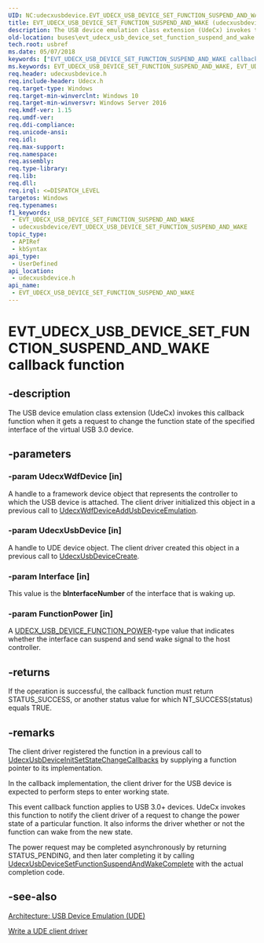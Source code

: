 ```yaml
---
UID: NC:udecxusbdevice.EVT_UDECX_USB_DEVICE_SET_FUNCTION_SUSPEND_AND_WAKE
title: EVT_UDECX_USB_DEVICE_SET_FUNCTION_SUSPEND_AND_WAKE (udecxusbdevice.h)
description: The USB device emulation class extension (UdeCx) invokes this callback function when it gets a request to change the function state of the specified interface of the virtual USB 3.0 device.
old-location: buses\evt_udecx_usb_device_set_function_suspend_and_wake.htm
tech.root: usbref
ms.date: 05/07/2018
keywords: ["EVT_UDECX_USB_DEVICE_SET_FUNCTION_SUSPEND_AND_WAKE callback function"]
ms.keywords: EVT_UDECX_USB_DEVICE_SET_FUNCTION_SUSPEND_AND_WAKE, EVT_UDECX_USB_DEVICE_SET_FUNCTION_SUSPEND_AND_WAKE callback, EvtUsbDeviceSetFunctionSuspendAndWake, EvtUsbDeviceSetFunctionSuspendAndWake callback function [Buses], buses.evt_udecx_usb_device_set_function_suspend_and_wake, udecxusbdevice/EvtUsbDeviceSetFunctionSuspendAndWake
req.header: udecxusbdevice.h
req.include-header: Udecx.h
req.target-type: Windows
req.target-min-winverclnt: Windows 10
req.target-min-winversvr: Windows Server 2016
req.kmdf-ver: 1.15
req.umdf-ver: 
req.ddi-compliance: 
req.unicode-ansi: 
req.idl: 
req.max-support: 
req.namespace: 
req.assembly: 
req.type-library: 
req.lib: 
req.dll: 
req.irql: <=DISPATCH_LEVEL
targetos: Windows
req.typenames: 
f1_keywords:
 - EVT_UDECX_USB_DEVICE_SET_FUNCTION_SUSPEND_AND_WAKE
 - udecxusbdevice/EVT_UDECX_USB_DEVICE_SET_FUNCTION_SUSPEND_AND_WAKE
topic_type:
 - APIRef
 - kbSyntax
api_type:
 - UserDefined
api_location:
 - udecxusbdevice.h
api_name:
 - EVT_UDECX_USB_DEVICE_SET_FUNCTION_SUSPEND_AND_WAKE
---
```


# EVT_UDECX_USB_DEVICE_SET_FUNCTION_SUSPEND_AND_WAKE callback function


## -description

The USB device emulation class extension (UdeCx) invokes this callback function when it gets a request to change the function state of  the specified interface of the virtual USB 3.0 device.

## -parameters

### -param UdecxWdfDevice [in]


A handle to a framework device object that represents the controller to which the USB device is attached. The client driver initialized this object in a previous call to <a href="/windows-hardware/drivers/ddi/udecxwdfdevice/nf-udecxwdfdevice-udecxwdfdeviceaddusbdeviceemulation">UdecxWdfDeviceAddUsbDeviceEmulation</a>.

### -param UdecxUsbDevice [in]


A handle to UDE device object. The client driver created this object in a previous call to <a href="/windows-hardware/drivers/ddi/udecxusbdevice/nf-udecxusbdevice-udecxusbdevicecreate">UdecxUsbDeviceCreate</a>.

### -param Interface [in]


This value is the <b>bInterfaceNumber</b> of the interface that is waking up.

### -param FunctionPower [in]


A <a href="/windows-hardware/drivers/ddi/udecxusbdevice/ne-udecxusbdevice-_udecx_usb_device_function_power">UDECX_USB_DEVICE_FUNCTION_POWER</a>-type value that indicates whether the interface can suspend and send wake signal to the host controller.

## -returns

If the operation is successful, the callback function must return STATUS_SUCCESS, or another status value for which NT_SUCCESS(status) equals TRUE.

## -remarks

The client driver registered the function in a previous call to <a href="/windows-hardware/drivers/ddi/udecxusbdevice/nf-udecxusbdevice-udecxusbdeviceinitsetstatechangecallbacks">UdecxUsbDeviceInitSetStateChangeCallbacks</a> by supplying a function pointer to its implementation.

In the callback implementation, the client driver for the USB device is expected to perform steps to enter working state. 

This event callback function applies to USB 3.0+ devices. UdeCx invokes this function to notify the client driver of a request to change the power state of a particular function. It also informs the driver whether or not the  function can wake from the new state.

The power request may be completed asynchronously by returning STATUS_PENDING, and then later completing it by calling <a href="/windows-hardware/drivers/ddi/udecxusbdevice/nf-udecxusbdevice-udecxusbdevicesetfunctionsuspendandwakecomplete">UdecxUsbDeviceSetFunctionSuspendAndWakeComplete</a> with the actual completion code.

## -see-also

<a href="/windows-hardware/drivers/usbcon/">Architecture: USB Device Emulation (UDE)</a>



<a href="/windows-hardware/drivers/usbcon/">Write a UDE client driver</a>

